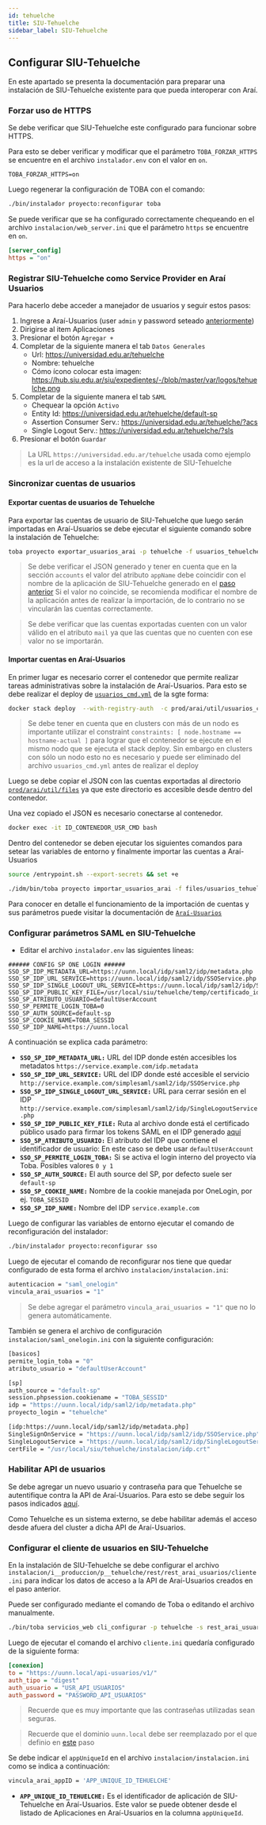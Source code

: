 ```yaml
---
id: tehuelche
title: SIU-Tehuelche
sidebar_label: SIU-Tehuelche
---
```


## Configurar SIU-Tehuelche
En este apartado se presenta la documentación para preparar una instalación de SIU-Tehuelche existente para que pueda interoperar con Araí.

### Forzar uso de HTTPS

Se debe verificar que SIU-Tehuelche este configurado para funcionar sobre HTTPS.

Para esto se deber verificar y modificar que el parámetro `TOBA_FORZAR_HTTPS` se encuentre en el archivo `instalador.env` con el valor en `on`.

```dotenv
TOBA_FORZAR_HTTPS=on
```

Luego regenerar la configuración de TOBA con el comando:

```bash
./bin/instalador proyecto:reconfigurar toba
```

Se puede verificar que se ha configurado correctamente chequeando en el archivo `instalacion/web_server.ini` que el parámetro `https` se encuentre en `on`.

```ini
[server_config]
https = "on"
```

### Registrar SIU-Tehuelche como Service Provider en Araí Usuarios

Para hacerlo debe acceder a manejador de usuarios y seguir estos pasos:

1. Ingrese a Araí-Usuarios (user `admin` y password seteado [anteriormente](../arai#bootstraping-del-proyecto))
1. Dirigirse al item Aplicaciones
1. Presionar el botón `Agregar +`
1. Completar de la siguiente manera el tab `Datos Generales`
   * Url: https://universidad.edu.ar/tehuelche
   * Nombre: tehuelche
   * Cómo ícono colocar esta imagen: https://hub.siu.edu.ar/siu/expedientes/-/blob/master/var/logos/tehuelche.png
1. Completar de la siguiente manera el tab `SAML`
   * Chequear la opción `Activo`
   * Entity Id: https://universidad.edu.ar/tehuelche/default-sp
   * Assertion Consumer Serv.: https://universidad.edu.ar/tehuelche/?acs
   * Single Logout Serv.: https://universidad.edu.ar/tehuelche/?sls
1. Presionar el botón `Guardar`

>La URL `https://universidad.edu.ar/tehuelche` usada como ejemplo es la url de acceso a la instalación existente de SIU-Tehuelche

### Sincronizar cuentas de usuarios

#### Exportar cuentas de usuarios de Tehuelche
Para exportar las cuentas de usuario de SIU-Tehuelche que luego serán importadas en Araí-Usuarios se debe ejecutar el siguiente comando sobre la instalación de Tehuelche:

```bash
toba proyecto exportar_usuarios_arai -p tehuelche -f usuarios_tehuelche
```



>Se debe verificar el JSON generado y tener en cuenta que en la sección `accounts` el valor del atributo `appName` debe coincidir con el nombre de la aplicación de SIU-Tehuelche generado en el [paso anterior](tehuelche#registrar-siu-tehuelche-como-service-provider-en-araí-usuarios)
Si el valor no coincide, se recomienda modificar el nombre de la aplicación antes de realizar la importación, de lo contrario no se vincularán las cuentas correctamente.

>Se debe verificar que las cuentas exportadas cuenten con un valor válido en el atributo `mail` ya que las cuentas que no cuenten con ese valor no se importarán.


#### Importar cuentas en Araí-Usuarios

En primer lugar es necesario correr el contenedor que permite realizar tareas administrativas sobre la instalación de Araí-Usuarios.
Para esto se debe realizar el deploy de [`usuarios_cmd.yml`](https://hub.siu.edu.ar/siu/expedientes/-/blob/master/prod/arai/util/usuarios_cmd.yml) de la sgte forma:

```bash
docker stack deploy  --with-registry-auth  -c prod/arai/util/usuarios_cmd.yml usr-cmd
```

>Se debe tener en cuenta que en clusters con más de un nodo es importante utilizar el constraint `constraints: [ node.hostname == hostname-actual ]` para lograr que el contenedor se ejecute en el mismo nodo que se ejecuta el stack deploy. Sin embargo en clusters con sólo un nodo esto no es necesario y puede ser eliminado del archivo `usuarios_cmd.yml` antes de realizar el deploy

Luego se debe copiar el JSON con las cuentas exportadas al directorio [`prod/arai/util/files`](https://hub.siu.edu.ar/siu/expedientes/-/blob/master/prod/arai/util/files) ya que este directorio es accesible desde dentro del contenedor.

Una vez copiado el JSON es necesario conectarse al contenedor.

```bash
docker exec -it ID_CONTENEDOR_USR_CMD bash
```

Dentro del contenedor se deben ejecutar los siguientes comandos para setear las variables de entorno y finalmente importar las cuentas a Araí-Usuarios

```bash
source /entrypoint.sh --export-secrets && set +e

./idm/bin/toba proyecto importar_usuarios_arai -f files/usuarios_tehuelche.json -m 2 -p arai_usuarios
```

Para conocer en detalle el funcionamiento de la importación de cuentas y sus parámetros puede visitar la documentación de [`Araí-Usuarios`](https://documentacion.siu.edu.ar/usuarios/docs/cache/guia-importacion-usuarios-cuentas/)

### Configurar parámetros SAML en SIU-Tehuelche

- Editar el archivo `instalador.env` las siguientes líneas:

```dotenv
###### CONFIG SP ONE LOGIN ######
SSO_SP_IDP_METADATA_URL=https://uunn.local/idp/saml2/idp/metadata.php
SSO_SP_IDP_URL_SERVICE=https://uunn.local/idp/saml2/idp/SSOService.php
SSO_SP_IDP_SINGLE_LOGOUT_URL_SERVICE=https://uunn.local/idp/saml2/idp/SingleLogoutService.php
SSO_SP_IDP_PUBLIC_KEY_FILE=/usr/local/siu/tehuelche/temp/certificado_idp.crt
SSO_SP_ATRIBUTO_USUARIO=defaultUserAccount
SSO_SP_PERMITE_LOGIN_TOBA=0
SSO_SP_AUTH_SOURCE=default-sp
SSO_SP_COOKIE_NAME=TOBA_SESSID
SSO_SP_IDP_NAME=https://uunn.local
```

A continuación se explica cada parámetro:


* **`SSO_SP_IDP_METADATA_URL:`** URL del IDP donde estén accesibles los metadatos `https://service.example.com/idp.metadata`
* **`SSO_SP_IDP_URL_SERVICE:`** URL del IDP donde esté accesible el servicio `http://service.example.com/simplesaml/saml2/idp/SSOService.php`
* **`SSO_SP_IDP_SINGLE_LOGOUT_URL_SERVICE:`** URL para cerrar sesión en el IDP `http://service.example.com/simplesaml/saml2/idp/SingleLogoutService.php`
* **`SSO_SP_IDP_PUBLIC_KEY_FILE:`** Ruta al archivo donde está el certificado público usado para firmar los tokens SAML en el IDP generado [aquí](../arai#generar-certificados)
* **`SSO_SP_ATRIBUTO_USUARIO:`** El atributo del IDP que contiene el identificador de usuario:  En este caso se debe usar `defaultUserAccount`
* **`SSO_SP_PERMITE_LOGIN_TOBA:`** Si se activa el login interno del proyecto vía Toba. Posibles valores `0 y 1` 
* **`SSO_SP_AUTH_SOURCE:`** El auth source del SP, por defecto suele ser `default-sp`
* **`SSO_SP_COOKIE_NAME:`** Nombre de la cookie manejada por OneLogin, por ej. `TOBA_SESSID` 
* **`SSO_SP_IDP_NAME:`** Nombre del IDP `service.example.com` 


Luego de configurar las variables de entorno ejecutar el comando de reconfiguración del instalador:

```bash
./bin/instalador proyecto:reconfigurar sso
```

Luego de ejecutar el comando de reconfigurar nos tiene que quedar configurado de esta forma el archivo `instalacion/instalacion.ini`:

```bash
autenticacion = "saml_onelogin"
vincula_arai_usuarios = "1"
```

>Se debe agregar el parámetro `vincula_arai_usuarios = "1"` que no lo genera automáticamente.

También se genera el archivo de configuración `instalacion/saml_onelogin.ini` con la siguiente configuración: 

```bash
[basicos]
permite_login_toba = "0"
atributo_usuario = "defaultUserAccount"

[sp]
auth_source = "default-sp"
session.phpsession.cookiename = "TOBA_SESSID"
idp = "https://uunn.local/idp/saml2/idp/metadata.php"
proyecto_login = "tehuelche"

[idp:https://uunn.local/idp/saml2/idp/metadata.php]
SingleSignOnService = "https://uunn.local/idp/saml2/idp/SSOService.php"
SingleLogoutService = "https://uunn.local/idp/saml2/idp/SingleLogoutService.php"
certFile = "/usr/local/siu/tehuelche/instalacion/idp.crt"
```

### Habilitar API de usuarios

Se debe agregar un nuevo usuario y contraseña para que Tehuelche se autentifique contra la API de Araí-Usuarios.
Para esto se debe seguir los pasos indicados [aquí](../arai#habilitar-acceso-api-de-usuarios).

Como Tehuelche es un sistema externo, se debe habilitar además el acceso desde afuera del cluster a dicha API de Araí-Usuarios.

### Configurar el cliente de usuarios en SIU-Tehuelche

En la instalación de SIU-Tehuelche se debe configurar el archivo `instalacion/i__produccion/p__tehuelche/rest/rest_arai_usuarios/cliente.ini` para indicar los datos de acceso a la API de Araí-Usuarios creados en el paso anterior.

Puede ser configurado mediante el comando de Toba o editando el archivo manualmente.

```bash
./bin/toba servicios_web cli_configurar -p tehuelche -s rest_arai_usuarios -u https://uunn.local/api-usuarios/v1/ --usuario USR_API_USUARIOS --usuario_pwd PASSWORD_API_USUARIOS --tipo_ws rest
```

Luego de ejecutar el comando el archivo `cliente.ini` quedaría configurado de la siguiente forma:

```ini
[conexion]
to = "https://uunn.local/api-usuarios/v1/"
auth_tipo = "digest"
auth_usuario = "USR_API_USUARIOS"
auth_password = "PASSWORD_API_USUARIOS"
```

> Recuerde que es muy importante que las contraseñas utilizadas sean seguras.

> Recuerde que el dominio `uunn.local` debe ser reemplazado por el que definio en [este](https://expedientes.siu.edu.ar/docs/redes/#modificaci%C3%B3n-de-dominio-base) paso

Se debe indicar el `appUniqueId` en el archivo `instalacion/instalacion.ini` como se indica a continuación:
```bash
vincula_arai_appID = 'APP_UNIQUE_ID_TEHUELCHE'
```

- **`APP_UNIQUE_ID_TEHUELCHE:`** Es el identificador de aplicación de SIU-Tehuelche en Araí-Usuarios. Este valor se puede obtener desde el listado de Aplicaciones en Araí-Usuarios en la columna `appUniqueId`. 

